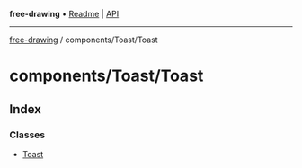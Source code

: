 **free-drawing** • [Readme](../../../README.md) \| [API](../../../modules.md)

***

[free-drawing](../../../README.md) / components/Toast/Toast

# components/Toast/Toast

## Index

### Classes

- [Toast](classes/Toast.md)
